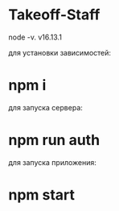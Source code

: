 # Takeoff-Staff

node -v.    v16.13.1

 для установки зависимостей:
 
 # npm i
 
 для запуска сервера:
 
 # npm run auth
 
 для запуска приложения:
 
 # npm start
 
 
 
 
 
 
